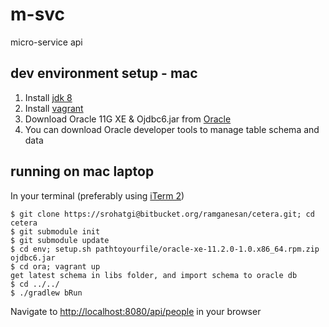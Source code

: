# m-svc #

micro-service api

## dev environment setup - mac ##

1. Install [jdk 8](http://www.oracle.com/technetwork/java/javase/downloads/jdk8-downloads-2133151.html)
2. Install [vagrant](https://www.vagrantup.com/)
3. Download Oracle 11G XE & Ojdbc6.jar from [Oracle](http://www.oracle.com)
4. You can download Oracle developer tools to manage table schema and data

## running on mac laptop ##

In your terminal (preferably using [iTerm 2](https://www.iterm2.com/))

    $ git clone https://srohatgi@bitbucket.org/ramganesan/cetera.git; cd cetera
    $ git submodule init
    $ git submodule update
    $ cd env; setup.sh pathtoyourfile/oracle-xe-11.2.0-1.0.x86_64.rpm.zip ojdbc6.jar
    $ cd ora; vagrant up
    get latest schema in libs folder, and import schema to oracle db
    $ cd ../../
    $ ./gradlew bRun

Navigate to [http://localhost:8080/api/people](http://localhost:8080/api/people) in your browser
